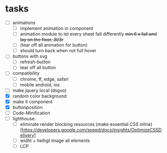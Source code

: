 # tasks
- [ ] animations
  - [ ] implement animation in component
  - [ ] animation module to let every sheet fall differently ~~min 6 x fall and lay on the floor, 3l/3r~~
  - [ ] (tear off all animation for button)
  - [ ] should turn back when not full hover
- [ ] buttons with svg
  - [ ] refresh-button
  - [ ] tear off all button
- [ ] compatibility
  - [ ] chrome, ff, edge, safari
  - [ ] mobile android, ios
- [ ] make jquery local (dsgvo)
- [x] random color background
- [x] make it component
- [x] buttonposition
- [ ] Code-Minification
- [ ] lighthouse:
  - [ ] eliminate render blocking resources (make essential CSS inline) [https://developers.google.com/speed/docs/insights/OptimizeCSSDelivery]
  - [ ] widht + heihgt image all elements
  - [ ] LCP